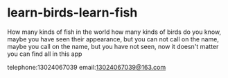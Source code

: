 # learn-birds-learn-fish
How many kinds of fish in the world how many kinds of birds do you know, maybe you have seen their appearance, but you can not call on the name, maybe you call on the name, but you have not seen, now it doesn't matter you can find all in this app

telephone:13024067039
email:13024067039@163.com
